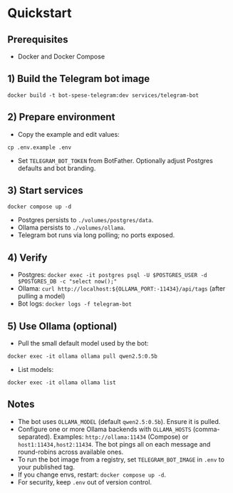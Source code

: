 # Quickstart

## Prerequisites
- Docker and Docker Compose

## 1) Build the Telegram bot image
```
docker build -t bot-spese-telegram:dev services/telegram-bot
```

## 2) Prepare environment
- Copy the example and edit values:
```
cp .env.example .env
```
- Set `TELEGRAM_BOT_TOKEN` from BotFather. Optionally adjust Postgres defaults and bot branding.

## 3) Start services
```
docker compose up -d
```
- Postgres persists to `./volumes/postgres/data`.
- Ollama persists to `./volumes/ollama`.
- Telegram bot runs via long polling; no ports exposed.

## 4) Verify
- Postgres: `docker exec -it postgres psql -U $POSTGRES_USER -d $POSTGRES_DB -c "select now();"`
- Ollama: `curl http://localhost:${OLLAMA_PORT:-11434}/api/tags` (after pulling a model)
- Bot logs: `docker logs -f telegram-bot`

## 5) Use Ollama (optional)
- Pull the small default model used by the bot:
```
docker exec -it ollama ollama pull qwen2.5:0.5b
```
- List models:
```
docker exec -it ollama ollama list
```

## Notes
- The bot uses `OLLAMA_MODEL` (default `qwen2.5:0.5b`). Ensure it is pulled.
- Configure one or more Ollama backends with `OLLAMA_HOSTS` (comma-separated).
  Examples: `http://ollama:11434` (Compose) or `host1:11434,host2:11434`.
  The bot pings all on each message and round-robins across available ones.
- To run the bot image from a registry, set `TELEGRAM_BOT_IMAGE` in `.env` to your published tag.
- If you change envs, restart: `docker compose up -d`.
- For security, keep `.env` out of version control.
